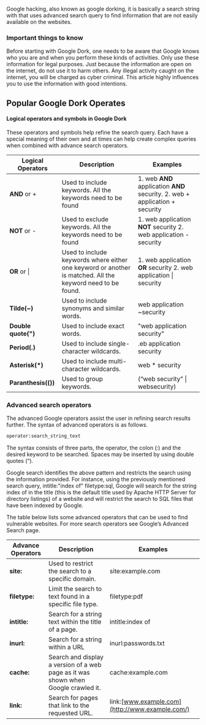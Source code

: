 
Google hacking, also known as google dorking, it is basically a search string with that uses advanced search query to find information that are not easily available on the websites.

### Important things to know

Before starting with Google Dork, one needs to be aware that Google knows who you are and when you perform these kinds of activities. Only use these information for legal purposes. Just because the information are open on the internet, do not use it to harm others. Any illegal activity caught on the internet, you will be charged as cyber criminal. This article highly influences you to use the information with good intentions.

## Popular Google Dork Operates


#### Logical operators and symbols in Google Dork

These operators and symbols help refine the search query. Each have a special meaning of their own and at times can help create complex queries when combined with advance search operators.

| Logical Operators | Description | Examples |
| --- | --- | --- |
| **AND** or + | Used to include keywords. All the keywords need to be found | 1\. web **AND** application **AND** security.   2\. web + application + security |
| **NOT** or - | Used to exclude keywords. All the keywords need to be found | 1\. web application **NOT** security   2\. web application -security |
| **OR** or \| | Used to include keywords where either one keyword or another is matched. All the keyword need to be found. | 1\. web application **OR** security   2\. web application \| security |
| **Tilde(~)** | Used to include synonyms and similar words. | web application ~security |
| **Double quote(")** | Used to include exact words. | "web application security" |
| **Period(.)** | Used to include single-character wildcards. | .eb application security |
| **Asterisk(\*)** | Used to include multi-character wildcards. | web \* security |
| **Paranthesis(())** | Used to group keywords. | (“web security” \| websecurity) |

### Advanced search operators

The advanced Google operators assist the user in refining search results further. The syntax of advanced operators is as follows.

```bash
operator:search_string_text
```

The syntax consists of three parts, the operator, the colon (:) and the desired keyword to be searched. Spaces may be inserted by using double quotes (“).

Google search identifies the above pattern and restricts the search using the information provided. For instance, using the previously mentioned search query, intitle:"index of" filetype:sql, Google will search for the string index of in the title (this is the default title used by Apache HTTP Server for directory listings) of a website and will restrict the search to SQL files that have been indexed by Google.

The table below lists some advanced operators that can be used to find vulnerable websites. For more search operators see Google’s Advanced Search page.

| Advance Operators | Description | Examples |
| --- | --- | --- |
| **site:** | Used to restrict the search to a specific domain. | site:example.com |
| **filetype:** | Limit the search to text found in a specific file type. | filetype:pdf |
| **intitle:** | Search for a string text within the title of a page. | intitle:index of |
| **inurl:** | Search for a string within a URL | inurl:passwords.txt |
| **cache:** | Search and display a version of a web page as it was shown when Google crawled it. | cache:example.com |
| **link:** | Search for pages that link to the requested URL. | link:[www.example.com](http://www.example.com/) |
